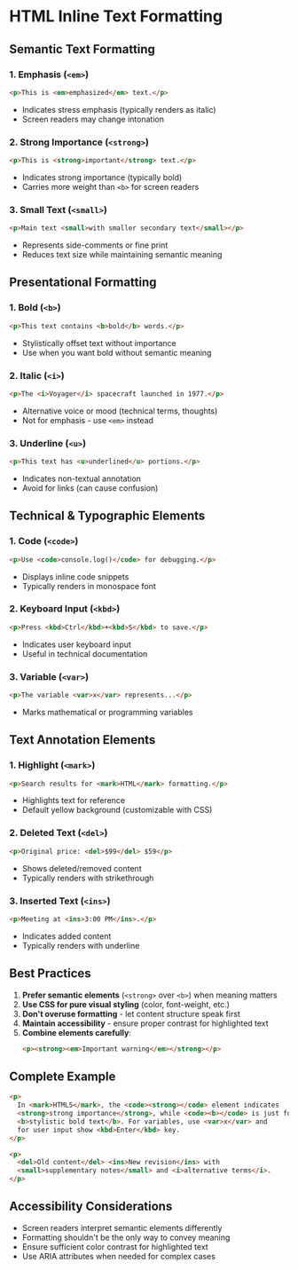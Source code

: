 # HTML Inline Text Formatting

## Semantic Text Formatting

### 1. Emphasis (`<em>`)
```html
<p>This is <em>emphasized</em> text.</p>
```
- Indicates stress emphasis (typically renders as italic)
- Screen readers may change intonation

### 2. Strong Importance (`<strong>`)
```html
<p>This is <strong>important</strong> text.</p>
```
- Indicates strong importance (typically bold)
- Carries more weight than `<b>` for screen readers

### 3. Small Text (`<small>`)
```html
<p>Main text <small>with smaller secondary text</small></p>
```
- Represents side-comments or fine print
- Reduces text size while maintaining semantic meaning

## Presentational Formatting

### 1. Bold (`<b>`)
```html
<p>This text contains <b>bold</b> words.</p>
```
- Stylistically offset text without importance
- Use when you want bold without semantic meaning

### 2. Italic (`<i>`)
```html
<p>The <i>Voyager</i> spacecraft launched in 1977.</p>
```
- Alternative voice or mood (technical terms, thoughts)
- Not for emphasis - use `<em>` instead

### 3. Underline (`<u>`)
```html
<p>This text has <u>underlined</u> portions.</p>
```
- Indicates non-textual annotation
- Avoid for links (can cause confusion)

## Technical & Typographic Elements

### 1. Code (`<code>`)
```html
<p>Use <code>console.log()</code> for debugging.</p>
```
- Displays inline code snippets
- Typically renders in monospace font

### 2. Keyboard Input (`<kbd>`)
```html
<p>Press <kbd>Ctrl</kbd>+<kbd>S</kbd> to save.</p>
```
- Indicates user keyboard input
- Useful in technical documentation

### 3. Variable (`<var>`)
```html
<p>The variable <var>x</var> represents...</p>
```
- Marks mathematical or programming variables

## Text Annotation Elements

### 1. Highlight (`<mark>`)
```html
<p>Search results for <mark>HTML</mark> formatting.</p>
```
- Highlights text for reference
- Default yellow background (customizable with CSS)

### 2. Deleted Text (`<del>`)
```html
<p>Original price: <del>$99</del> $59</p>
```
- Shows deleted/removed content
- Typically renders with strikethrough

### 3. Inserted Text (`<ins>`)
```html
<p>Meeting at <ins>3:00 PM</ins>.</p>
```
- Indicates added content
- Typically renders with underline

## Best Practices

1. **Prefer semantic elements** (`<strong>` over `<b>`) when meaning matters
2. **Use CSS for pure visual styling** (color, font-weight, etc.)
3. **Don't overuse formatting** - let content structure speak first
4. **Maintain accessibility** - ensure proper contrast for highlighted text
5. **Combine elements carefully**:
   ```html
   <p><strong><em>Important warning</em></strong></p>
   ```

## Complete Example
```html
<p>
  In <mark>HTML5</mark>, the <code><strong></code> element indicates 
  <strong>strong importance</strong>, while <code><b></code> is just for 
  <b>stylistic bold text</b>. For variables, use <var>x</var> and 
  for user input show <kbd>Enter</kbd> key.
</p>

<p>
  <del>Old content</del> <ins>New revision</ins> with 
  <small>supplementary notes</small> and <i>alternative terms</i>.
</p>
```

## Accessibility Considerations
- Screen readers interpret semantic elements differently
- Formatting shouldn't be the only way to convey meaning
- Ensure sufficient color contrast for highlighted text
- Use ARIA attributes when needed for complex cases
